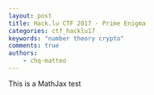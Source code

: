 ```yaml
---
layout: post
title: Hack.lu CTF 2017 - Prime Enigma
categories: ctf_hacklu17
keywords: "number theory crypto"
comments: true
authors:
    - chq-matteo
---
```

<script type="text/javascript" async
  src="https://cdn.mathjax.org/mathjax/2.7-latest/MathJax.js?config=TeX-MML-AM_CHTML">
</script>
This is a MathJax test